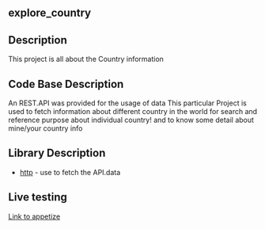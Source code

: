 ## explore_country
 
## Description
This project is all about the Country information
 
## Code Base Description
An REST.API was provided for the usage of data
This particular Project is used to fetch information about different country in the world for search and reference purpose about individual country!
and to know some detail about mine/your country info
 
## Library Description
- [http](https://pub.dev/packages/http) - use to fetch the API.data
 
 ## Live testing 
 [Link to appetize](https://appetize.io/app/jpahl2zxqes6nuaeg2f2wbkknq?device=pixel4&osVersion=11.0&scale=75)


